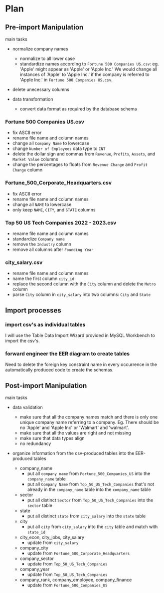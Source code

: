 # Plan

## Pre-import Manipulation

main tasks

- normalize company names
  - normalize to all lower case
  - standardize names according to `Fortune 500 Companies US.csv`: eg. 'Apple' might appear as 'Apple' or 'Apple Inc.' We would change all instances of 'Apple' to 'Apple Inc.' if the company is referred to 'Apple Inc.' in `Fortune 500 Companies US.csv`.

- delete unecessary columns

- data transformation
  - convert data format as required by the database schema
  

### Fortune 500 Companies US.csv

- fix ASCII error
- rename file name and column names
- change all `Company Name` to lowercase
- change `Number of Employees` data type to `INT`
- delete the dollar sign and commas from `Revenue`, `Profits`, `Assets`, and `Market Value` columns
- change the percentages to floats from `Revenue Change` and `Profit Change` column

### Fortune_500_Corporate_Headquarters.csv

- fix ASCII error
- rename file name and column names
- change all `NAME` to lowercase
- only keep `NAME`, `CITY`, and `STATE` columns

### Top 50 US Tech Companies 2022 - 2023.csv

- rename file name and column names
- standardize `Company name`
- remove the `Industry` column
- remove all columns after `Founding Year`

### city_salary.csv

- rename file name and column names
- name the first column `city_id`
- replace the second column with the `City` column and delete the `Metro` column
- parse `City` column in `city_salary` into two columns: `City` and `State`

## Import processes

### import csv's as individual tables
I will use the Table Data Import Wizard provided in MySQL Workbench to import the csv's.

### forward engineer the EER diagram to create tables

Need to delete the foreign key constraint name in every occurrence in the automatically produced code to create the schemas.

## Post-import Manipulation

main tasks

- data validation
  - make sure that all the company names match and there is only one unique company name referring to a company. Eg. There should be no 'Apple' and 'Apple Inc' or 'Walmart' and 'walmart'.
  - make sure that all the values are right and not missing
  - make sure that data types align
  - no redundancy

- organize information from the csv-produced tables into the EER-produced tables
  - company_name
    - put all `company name` from `Fortune_500_Companies_US` into the `company_name` table
    - put all `Company Name` from `Top_50_US_Tech_Companies` that's not already in the `company_name` table into the `company_name` table
  - sector
    - put all distinct `Sector` from `Top_50_US_Tech_Companies` into the `sector` table
  - state
    - put all distinct `state` from `city_salary` into the `state` table
  - city
    - put all `city` from `city_salary` into the `city` table and match with `state_id`
  - city_econ, city_jobs, city_salary
    - update from `city_salary`
  - company_city
    - update from `Fortune_500_Corporate_Headquarters`
  - company_sector
    - update from `Top_50_US_Tech_Companies`
  - company_year
    - update from `Top_50_US_Tech_Companies`
  - company_rank, company_employee, company_finance
    - update from `Fortune_500_Companies_US`
